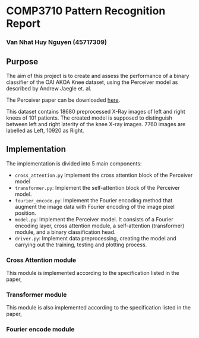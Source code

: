 # COMP3710 Pattern Recognition Report
### Van Nhat Huy Nguyen (45717309)

## Purpose
The aim of this project is to create and assess the performance of a binary classifier of the OAI AKOA Knee dataset, using the Perceiver model as described by Andrew Jaegle et. al.

The Perceiver paper can be downloaded [here](https://arxiv.org/abs/2103.03206).

This dataset contains 18680 preprocessed X-Ray images of left and right knees of 101 patients. The created model is supposed to distinguish between left and right laterity of the knee X-ray images. 7760 images are labelled as Left, 10920 as Right.

## Implementation
The implementation is divided into 5 main components:
- `cross_attention.py` Implement the cross attention block of the Perceiver model
- `transformer.py`: Implement the self-attention block of the Perceiver model.
- `fourier_encode.py`: Implement the Fourier encoding method that augment the image data with Fourier encoding of the image pixel position.
- `model.py`: Implement the Perceiver model. It consists of a Fourier encoding layer, cross attention module, a self-attention (transformer) module, and a binary classification head.
- `driver.py`: Implement data preprocessing, creating the model and carrying out the training, testing and plotting process.

### Cross Attention module
This module is implemented according to the specification listed in the paper, 

### Transformer module
This module is also implemented according to the specification listed in the paper, 

### Fourier encode module


